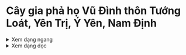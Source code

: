 # Cây gia phả họ Vũ Đình thôn Tướng Loát, Yên Trị, Ý Yên, Nam Định
<details>
  <summary>Xem dạng ngang</summary>
  
  ![Alt text](/vu.toc.v1.svg?raw=true "Cây gia phả họ Vũ Đình thôn Tướng Loát")

</details>
<details>
  <summary>Xem dạng dọc</summary>
  
  ![Alt text](/VU.toc.wbs.v1.svg?raw=true "Cây gia phả họ Vũ Đình thôn Tướng Loát (dọc)")

</details>
